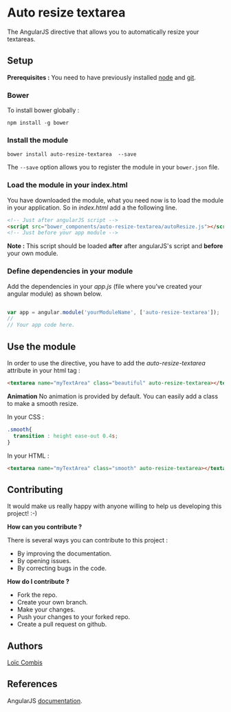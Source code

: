 # Auto resize textarea
The AngularJS directive that allows you to automatically resize your textareas.

## Setup

**Prerequisites :** You need to have previously installed [node](https://nodejs.org) and [git](https://git-scm.com).

### Bower

To install bower globally :

```
npm install -g bower
```

### Install the module

```
bower install auto-resize-textarea  --save
```
The `--save` option allows you to register the module in your `bower.json` file.

### Load the module in your index.html
You have downloaded the module, what you need now is to load the module in your application.
So in *index.html* add a the following line.
```html
<!-- Just after angularJS script -->
<script src="bower_components/auto-resize-textarea/autoResize.js"></script>
<!-- Just before your app module -->
```
**Note :** This script should be loaded **after** after angularJS's script and **before** your own module.

 ### Define dependencies in your module
 Add the dependencies in your *app.js* (file where you've created your angular module) as shown below.

 ```javascript

var app = angular.module('yourModuleName', ['auto-resize-textarea']);
//
// Your app code here.

 ```

 ## Use the module

 In order to use the directive, you have to add the  *auto-resize-textarea* attribute in your html tag :
 ```html
 <textarea name="myTextArea" class="beautiful" auto-resize-textarea></textarea>
 ```

 **Animation**
 No animation is provided by default. You can easily add a class to make a smooth resize.

In your CSS :

 ```css
 .smooth{
   transition : height ease-out 0.4s;
 }
 ```

In your HTML :

 ```html
 <textarea name="myTextArea" class="smooth" auto-resize-textarea></textarea>

 ```
## Contributing
It would make us really happy with anyone willing to help us developing this project! :-)

**How can you contribute ?**

There is several ways you can contribute to this project :
- By improving the documentation.
- By opening issues.
- By correcting bugs in the code.

**How do I contribute ?**
- Fork the repo.
- Create your own branch.
- Make your changes.
- Push your changes to your forked repo.
- Create a pull request on github.

## Authors

[Loïc Combis](https://github.com/combisloic)

## References

AngularJS [documentation](https://angularjs.org).
